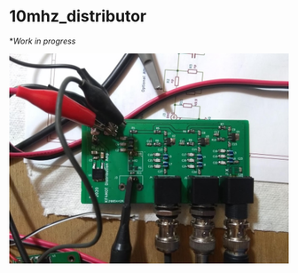 # 10mhz_distributor
**Work in progress*

![BoardTop](https://github.com/kf4mot/10mhz_distributor/blob/master/images/board-assy-top.jpg)

